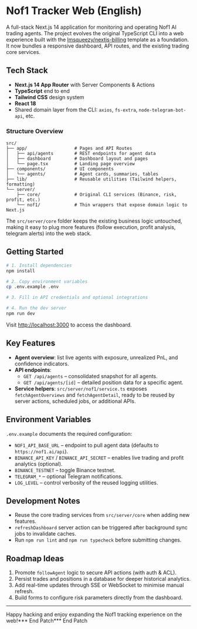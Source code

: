 # Nof1 Tracker Web (English)

A full-stack Next.js 14 application for monitoring and operating Nof1 AI trading agents.
The project evolves the original TypeScript CLI into a web experience built with the
[lmsqueezy/nextjs-billing](https://github.com/lmsqueezy/nextjs-billing) template as a foundation.
It now bundles a responsive dashboard, API routes, and the existing trading core services.

## Tech Stack

- **Next.js 14 App Router** with Server Components & Actions
- **TypeScript** end to end
- **Tailwind CSS** design system
- **React 18**
- Shared domain layer from the CLI: `axios`, `fs-extra`, `node-telegram-bot-api`, etc.

### Structure Overview

```
src/
├── app/                  # Pages and API Routes
│   ├── api/agents        # REST endpoints for agent data
│   ├── dashboard         # Dashboard layout and pages
│   └── page.tsx          # Landing page overview
├── components/           # UI components
│   └── agents/           # Agent cards, summaries, tables
├── lib/                  # Reusable utilities (Tailwind helpers, formatting)
└── server/
    ├── core/             # Original CLI services (Binance, risk, profit, etc.)
    └── nof1/             # Thin wrappers that expose domain logic to Next.js
```

The `src/server/core` folder keeps the existing business logic untouched, making it easy
to plug more features (follow execution, profit analysis, telegram alerts) into the web stack.

## Getting Started

```bash
# 1. Install dependencies
npm install

# 2. Copy environment variables
cp .env.example .env

# 3. Fill in API credentials and optional integrations

# 4. Run the dev server
npm run dev
```

Visit [http://localhost:3000](http://localhost:3000) to access the dashboard.

## Key Features

- **Agent overview**: list live agents with exposure, unrealized PnL, and confidence indicators.
- **API endpoints**:
  - `GET /api/agents` – consolidated snapshot for all agents.
  - `GET /api/agents/[id]` – detailed position data for a specific agent.
- **Service helpers**: `src/server/nof1/service.ts` exposes `fetchAgentOverviews` and
  `fetchAgentDetail`, ready to be reused by server actions, scheduled jobs, or additional APIs.

## Environment Variables

`.env.example` documents the required configuration:

- `NOF1_API_BASE_URL` – endpoint to pull agent data (defaults to `https://nof1.ai/api`).
- `BINANCE_API_KEY` / `BINANCE_API_SECRET` – enables live trading and profit analytics (optional).
- `BINANCE_TESTNET` – toggle Binance testnet.
- `TELEGRAM_*` – optional Telegram notifications.
- `LOG_LEVEL` – control verbosity of the reused logging utilities.

## Development Notes

- Reuse the core trading services from `src/server/core` when adding new features.
- `refreshDashboard` server action can be triggered after background sync jobs to invalidate caches.
- Run `npm run lint` and `npm run typecheck` before submitting changes.

## Roadmap Ideas

1. Promote `followAgent` logic to secure API actions (with auth & ACL).
2. Persist trades and positions in a database for deeper historical analytics.
3. Add real-time updates through SSE or WebSocket to minimise manual refresh.
4. Build forms to configure risk parameters directly from the dashboard.

---

Happy hacking and enjoy expanding the Nof1 tracking experience on the web!*** End Patch*** End Patch
